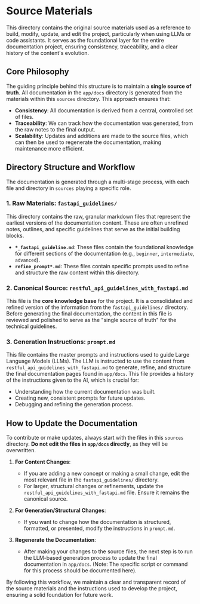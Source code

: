 # Source Materials

This directory contains the original source materials used as a reference to build, modify, update, and edit the project, particularly when using LLMs or code assistants. It serves as the foundational layer for the entire documentation project, ensuring consistency, traceability, and a clear history of the content's evolution.

## Core Philosophy

The guiding principle behind this structure is to maintain a **single source of truth**. All documentation in the `app/docs` directory is generated from the materials within this `sources` directory. This approach ensures that:

- **Consistency**: All documentation is derived from a central, controlled set of files.
- **Traceability**: We can track how the documentation was generated, from the raw notes to the final output.
- **Scalability**: Updates and additions are made to the source files, which can then be used to regenerate the documentation, making maintenance more efficient.

## Directory Structure and Workflow

The documentation is generated through a multi-stage process, with each file and directory in `sources` playing a specific role.

### 1. Raw Materials: `fastapi_guidelines/`

This directory contains the raw, granular markdown files that represent the earliest versions of the documentation content. These are often unrefined notes, outlines, and specific guidelines that serve as the initial building blocks.

- **`*_fastapi_guideline.md`**: These files contain the foundational knowledge for different sections of the documentation (e.g., `beginner`, `intermediate`, `advanced`).
- **`refine_prompt*.md`**: These files contain specific prompts used to refine and structure the raw content within this directory.

### 2. Canonical Source: `restful_api_guidelines_with_fastapi.md`

This file is the **core knowledge base** for the project. It is a consolidated and refined version of the information from the `fastapi_guidelines/` directory. Before generating the final documentation, the content in this file is reviewed and polished to serve as the "single source of truth" for the technical guidelines.

### 3. Generation Instructions: `prompt.md`

This file contains the master prompts and instructions used to guide Large Language Models (LLMs). The LLM is instructed to use the content from `restful_api_guidelines_with_fastapi.md` to generate, refine, and structure the final documentation pages found in `app/docs`. This file provides a history of the instructions given to the AI, which is crucial for:

- Understanding how the current documentation was built.
- Creating new, consistent prompts for future updates.
- Debugging and refining the generation process.

## How to Update the Documentation

To contribute or make updates, always start with the files in this `sources` directory. **Do not edit the files in `app/docs` directly**, as they will be overwritten.

1.  **For Content Changes**:
    - If you are adding a new concept or making a small change, edit the most relevant file in the `fastapi_guidelines/` directory.
    - For larger, structural changes or refinements, update the `restful_api_guidelines_with_fastapi.md` file. Ensure it remains the canonical source.

2.  **For Generation/Structural Changes**:
    - If you want to change how the documentation is structured, formatted, or presented, modify the instructions in `prompt.md`.

3.  **Regenerate the Documentation**:
    - After making your changes to the source files, the next step is to run the LLM-based generation process to update the final documentation in `app/docs`. (Note: The specific script or command for this process should be documented here).

By following this workflow, we maintain a clear and transparent record of the source materials and the instructions used to develop the project, ensuring a solid foundation for future work.